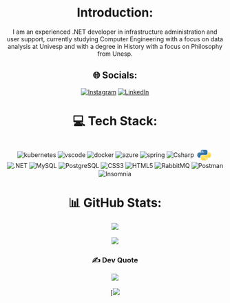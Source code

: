 <div align="center">
  
# Introduction:
I am an experienced .NET developer in infrastructure administration and user support, currently studying Computer Engineering with a focus on data analysis at Univesp and with a degree in History with a focus on Philosophy from Unesp.


## 🌐 Socials:
[![Instagram](https://img.shields.io/badge/Instagram-%23E4405F.svg?logo=Instagram&logoColor=white)](https://www.instagram.com/the.ferrant/) [![LinkedIn](https://img.shields.io/badge/LinkedIn-%230077B5.svg?logo=linkedin&logoColor=white)](https://www.linkedin.com/in/lu%C3%A3-ferrari/) 

# 💻 Tech Stack:

<div style="display: inline_block"><br>
  <img align="center" alt="kubernetes" height="30" width="40" src="https://cdn.jsdelivr.net/gh/devicons/devicon/icons/kubernetes/kubernetes-plain.svg" />
  <img align="center" alt="vscode" height="30" width="40"  src="https://cdn.jsdelivr.net/gh/devicons/devicon/icons/vscode/vscode-original.svg" />
  <img align="center" alt="docker" height="30" width="40"  src="https://cdn.jsdelivr.net/gh/devicons/devicon/icons/docker/docker-plain-wordmark.svg" />
  <img align="center" alt="azure" height="30" width="40"  src="https://cdn.jsdelivr.net/gh/devicons/devicon/icons/azure/azure-original.svg" />
  <img align="center" alt="spring" height="30" width="40"  src="https://cdn.jsdelivr.net/gh/devicons/devicon/icons/spring/spring-original.svg" />
  <img align="center" alt="Csharp" height="30" width="40"  src="https://cdn.jsdelivr.net/gh/devicons/devicon/icons/csharp/csharp-original.svg" />
  <img align="center" alt="Rafa-Python" height="30" width="40" src="https://raw.githubusercontent.com/devicons/devicon/master/icons/python/python-original.svg">
  <!-- Adicione os ícones abaixo -->
  <img align="center" alt=".NET" height="30" width="40" src="https://cdn.jsdelivr.net/gh/devicons/devicon/icons/dot-net/dot-net-original.svg">
  <img align="center" alt="MySQL" height="30" width="40" src="https://cdn.jsdelivr.net/gh/devicons/devicon/icons/mysql/mysql-original.svg">
  <img align="center" alt="PostgreSQL" height="30" width="40" src="https://cdn.jsdelivr.net/gh/devicons/devicon/icons/postgresql/postgresql-original.svg">
  <img align="center" alt="CSS3" height="30" width="40" src="https://cdn.jsdelivr.net/gh/devicons/devicon/icons/css3/css3-original.svg">
  <img align="center" alt="HTML5" height="30" width="40" src="https://cdn.jsdelivr.net/gh/devicons/devicon/icons/html5/html5-original.svg">
  <img align="center" alt="RabbitMQ" height="30" width="40" src="https://www.svgrepo.com/show/354250/rabbitmq-icon.svg")>
  <img align="center" alt="Postman" height="30" width="40" src="https://www.svgrepo.com/show/354202/postman-icon.svg">
  <img align="center" alt="Insomnia" height="30" width="40" src="https://www.svgrepo.com/show/353904/insomnia.svg">
</div>


# 📊 GitHub Stats:
  
![](https://github-readme-streak-stats.herokuapp.com/?user=LuanCarlosFerrari&theme=prussian&hide_border=true)

![](https://github-readme-stats.vercel.app/api/top-langs/?username=LuanCarlosFerrari&theme=prussian&hide_border=true&include_all_commits=true&count_private=true&layout=compact)

### ✍️ Dev Quote
![](https://quotes-github-readme.vercel.app/api?type=horizontal&theme=radical)

[![](https://learn.microsoft.com/pt-br/users/me/achievements#trophies-section)

</div>
